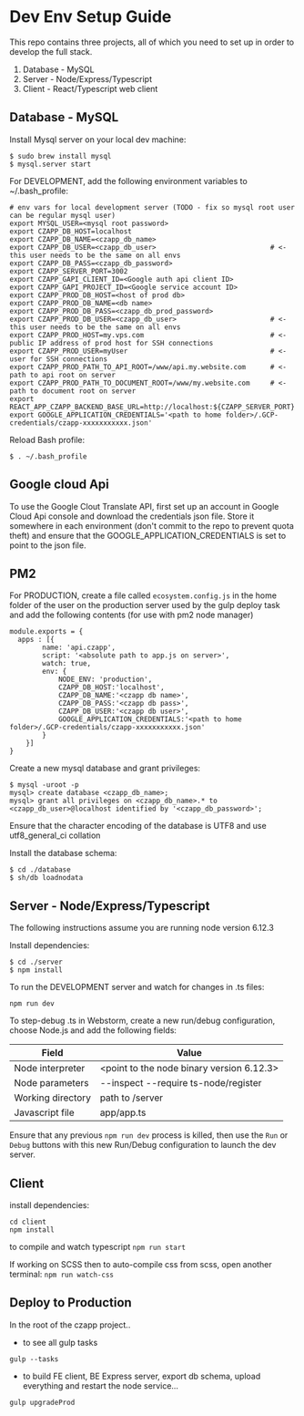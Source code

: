 Dev Env Setup Guide
==============

This repo contains three projects, all of which you need to set up in order to develop the full stack.

1) Database - MySQL
2) Server - Node/Express/Typescript
3) Client - React/Typescript web client


Database - MySQL
----------------

Install Mysql server on your local dev machine:
```
$ sudo brew install mysql
$ mysql.server start
```

For DEVELOPMENT, add the following environment variables to ~/.bash_profile:
```
# env vars for local development server (TODO - fix so mysql root user can be regular mysql user)
export MYSQL_USER=<mysql root password>
export CZAPP_DB_HOST=localhost
export CZAPP_DB_NAME=<czapp_db_name>
export CZAPP_DB_USER=<czapp_db_user>                            # <- this user needs to be the same on all envs
export CZAPP_DB_PASS=<czapp_db_password>
export CZAPP_SERVER_PORT=3002
export CZAPP_GAPI_CLIENT_ID=<Google auth api client ID>
export CZAPP_GAPI_PROJECT_ID=<Google service account ID>
export CZAPP_PROD_DB_HOST=<host of prod db>
export CZAPP_PROD_DB_NAME=<db name>
export CZAPP_PROD_DB_PASS=<czapp_db_prod_password>
export CZAPP_PROD_DB_USER=<czapp_db_user>                       # <- this user needs to be the same on all envs
export CZAPP_PROD_HOST=my.vps.com                               # <- public IP address of prod host for SSH connections
export CZAPP_PROD_USER=myUser                                   # <- user for SSH connections
export CZAPP_PROD_PATH_TO_API_ROOT=/www/api.my.website.com      # <- path to api root on server
export CZAPP_PROD_PATH_TO_DOCUMENT_ROOT=/www/my.website.com     # <- path to document root on server
export REACT_APP_CZAPP_BACKEND_BASE_URL=http://localhost:${CZAPP_SERVER_PORT}
export GOOGLE_APPLICATION_CREDENTIALS='<path to home folder>/.GCP-credentials/czapp-xxxxxxxxxxx.json'
```

Reload Bash profile:
```
$ . ~/.bash_profile
```

Google cloud Api
----------------
To use the Google Clout Translate API, first set up an account in Google Cloud Api console and download the credentials
json file. Store it somewhere in each environment (don't commit to the repo to prevent quota theft) and ensure that the
GOOGLE_APPLICATION_CREDENTIALS is set to point to the json file.


PM2
---
For PRODUCTION, create a file called `ecosystem.config.js` in the home folder of the user on the production server used
by the gulp deploy task and add the following contents (for use with pm2 node manager)
```
module.exports = {
  apps : [{
		name: 'api.czapp',
		script: '<absolute path to app.js on server>',
		watch: true,
		env: {
			NODE_ENV: 'production',
			CZAPP_DB_HOST:'localhost',
			CZAPP_DB_NAME:'<czapp db name>',
			CZAPP_DB_PASS:'<czapp db pass>',
			CZAPP_DB_USER:'<czapp db user>',
			GOOGLE_APPLICATION_CREDENTIALS:'<path to home folder>/.GCP-credentials/czapp-xxxxxxxxxxx.json'
		}
	}]
}
```

Create a new mysql database and grant privileges:
```
$ mysql -uroot -p
mysql> create database <czapp_db_name>;
mysql> grant all privileges on <czapp_db_name>.* to <czapp_db_user>@localhost identified by '<czapp_db_password>';
```
Ensure that the character encoding of the database is UTF8 and use utf8_general_ci collation


Install the database schema:
```
$ cd ./database
$ sh/db loadnodata
```


Server - Node/Express/Typescript
--------------------------------
The following instructions assume you are running node version 6.12.3

Install dependencies:
```
$ cd ./server
$ npm install
```

To run the DEVELOPMENT server and watch for changes in .ts files:
```
npm run dev
```

To step-debug .ts in Webstorm, create a new run/debug configuration, choose Node.js and
add the following fields:

Field | Value
--- | ---
Node interpreter | <point to the node binary version 6.12.3>
Node parameters | --inspect --require ts-node/register
Working directory | path to /server
Javascript file | app/app.ts

Ensure that any previous `npm run dev` process is killed, then use the `Run` or `Debug` buttons with this new Run/Debug
configuration to launch the dev server.


Client
------
install dependencies:
```
cd client
npm install
```

to compile and watch typescript
```npm run start```

If working on SCSS then to auto-compile css from scss, open another terminal:
```npm run watch-css```


Deploy to Production
--------------------

In the root of the czapp project..

- to see all gulp tasks
```
gulp --tasks
```

- to build FE client, BE Express server, export db schema, upload everything and restart the node service...
```
gulp upgradeProd
```
